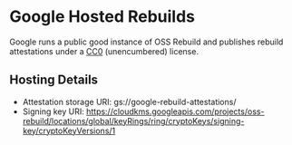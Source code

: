 # Google Hosted Rebuilds

Google runs a public good instance of OSS Rebuild and publishes rebuild
attestations under a [CC0](https://creativecommons.org/public-domain/cc0/)
(unencumbered) license.

## Hosting Details

- Attestation storage URI: gs://google-rebuild-attestations/
- Signing key URI:
  https://cloudkms.googleapis.com/projects/oss-rebuild/locations/global/keyRings/ring/cryptoKeys/signing-key/cryptoKeyVersions/1
